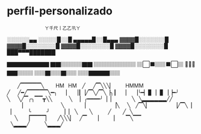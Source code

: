 # perfil-personalizado


                  ㄚ千尺丨乙乙卂ㄚ


░░░░░░▄▄
░░░░░█░░█
▄▄▄▄▄█░░█▄▄▄
▓▓▓▓█░░░░░░░█
▓▓▓▓█░░░░░░░░█
▓▓▓▓█░░░░░░░░█
▓▓▓▓█░░░░░░░░█
███▀▀▀███████ 
 



🏿🏿🏿🏿🏿🏿🏿🏿
🏿🏿🏽🏽🏽🏽🏿🏿
🏽🏽🏽🏽🏽🏽🏽🏽
🏽⬜⬛🏽🏽⬛⬜🏽
🏽🏽🏽🏿🏿🏽🏽🏽
🏽🏽🏿🏽🏽🏿🏽🏽
🏽🏽🏿🏿🏿🏿🏽🏽‍‍ 

　　╱▔▔▔▔▔╲⠀⠀⠀HM⠀HM
⠀╱⠀⠀╱▔╲╲╲▏⠀⠀⠀HMMM
╱⠀⠀╱━╱▔▔▔▔▔╲━╮⠀⠀
▏⠀▕┃▕╱▔╲╱▔╲▕╮┃⠀⠀
▏⠀▕╰━▏▊▕▕▋▕▕━╯⠀⠀
╲⠀⠀╲╱▔╭╮▔▔┳╲╲⠀⠀⠀
⠀╲⠀⠀▏╭━━━━╯▕▕⠀⠀⠀
⠀⠀╲⠀╲▂▂▂▂▂▂╱╱⠀⠀⠀
⠀⠀⠀⠀▏⠀⠀⠀⠀⠀⠀⠀⠀⠀╲⠀
⠀⠀⠀⠀▏⠀⠀⠀⠀⠀⠀▕╲⠀⠀╲
⠀╱▔╲▏⠀⠀⠀⠀⠀⠀▕╱▔╲▕
⠀▏ ⠀⠀⠀╰⠀⠀⠀⠀╯⠀⠀⠀▕▕
⠀╲⠀⠀⠀╲⠀⠀⠀⠀╱⠀⠀⠀╱⠀╲
⠀⠀╲⠀⠀▕▔▔▔▔▏⠀⠀╱╲╲╲▏
⠀╱▔⠀⠀▕⠀⠀⠀⠀▏⠀⠀▔╲▔▔
⠀╲▂▂▂╱⠀⠀⠀⠀╲▂▂▂╱⠀ 








          
